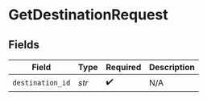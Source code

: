 # GetDestinationRequest


## Fields

| Field              | Type               | Required           | Description        |
| ------------------ | ------------------ | ------------------ | ------------------ |
| `destination_id`   | *str*              | :heavy_check_mark: | N/A                |